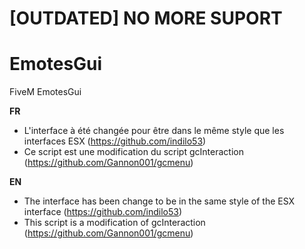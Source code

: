 # [OUTDATED] NO MORE SUPORT
# EmotesGui
FiveM EmotesGui

**FR**
 * L'interface à été changée pour être dans le même style que les interfaces ESX (https://github.com/indilo53)
 * Ce script est une modification du script gcInteraction (https://github.com/Gannon001/gcmenu)

**EN**
 * The interface has been change to be in the same style of the ESX interface (https://github.com/indilo53)
 * This script is a modification of gcInteraction (https://github.com/Gannon001/gcmenu)
